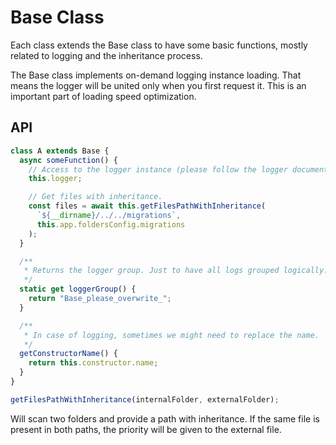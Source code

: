 # Base Class

Each class extends the Base class to have some basic functions, mostly related to logging and the inheritance process.

The Base class implements on-demand logging instance loading. That means the logger will be united only when you first request it. This is an important part of loading speed optimization.

## API

```js
class A extends Base {
  async someFunction() {
    // Access to the logger instance (please follow the logger documentation for more details).
    this.logger;

    // Get files with inheritance.
    const files = await this.getFilesPathWithInheritance(
      `${__dirname}/../../migrations`,
      this.app.foldersConfig.migrations
    );
  }

  /**
   * Returns the logger group. Just to have all logs grouped logically.
   */
  static get loggerGroup() {
    return "Base_please_overwrite_";
  }

  /**
   * In case of logging, sometimes we might need to replace the name.
   */
  getConstructorName() {
    return this.constructor.name;
  }
}
```

```js
getFilesPathWithInheritance(internalFolder, externalFolder);
```

Will scan two folders and provide a path with inheritance. If the same file is present in both paths, the priority will be given to the external file.
